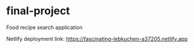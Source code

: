 # final-project
Food recipe search application

Netlify deployment link:
https://fascinating-lebkuchen-a37205.netlify.app
